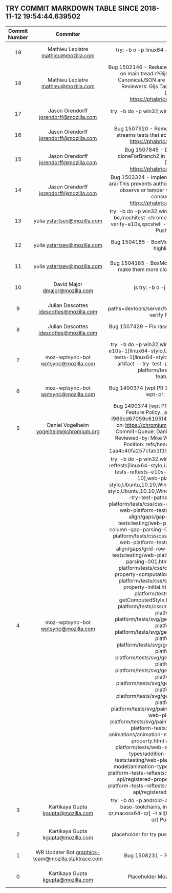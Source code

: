 ## TRY COMMIT MARKDOWN TABLE SINCE 2018-11-12 19:54:44.639502

| Commit Number | Commiter | Commit Message | Node | Date | 
|:---:|:----:|:----------------------------------:|:------:|:----:| 
|19|Mathieu Leplatre <mathieu@mozilla.com>|try: -b o -p linux64 -u xpcshell -t none  Pushed via `mach try syntax`|7d6ba2733e1564ce70ab6a2d56da626fad876521|2018-11-19 19:50:05
|18|Mathieu Leplatre <mathieu@mozilla.com>|Bug 1502146 - Reduce impact of RemoteSettings synchronization on main tread r?Gijs  Summary: Loading JSON dumps and CanonicalJSON are now more efficient and run in a worker.  Reviewers: Gijs  Tags: #secure-revision  Bug #: 1502146  Differential Revision: https://phabricator.services.mozilla.com/D10064|4000cf15f6ee33d8858619da1b8c71badddc835b|2018-10-29 17:33:45
|17|Jason Orendorff <jorendorff@mozilla.com>|try: -b do -p win32,win64,linux64 -u all -t none  Pushed via `mach try syntax`|d4096ff4ca2e80085cdb3d58aad3093497cad626|2018-11-19 19:48:49
|16|Jason Orendorff <jorendorff@mozilla.com>|Bug 1507920 - Remove obsolete web-platform/meta files for streams tests that actually pass. r?baku  Differential Revision: https://phabricator.services.mozilla.com/D12214|ced18eab6885828227435b45ade959d241b0aef4|2018-11-16 22:21:49
|15|Jason Orendorff <jorendorff@mozilla.com>|Bug 1507845 - Dispense with TODO comment about cloneForBranch2 in ReadableStream implementation. r?arai  Differential Revision: https://phabricator.services.mozilla.com/D12148|1a1302fb02ee9ba4977bd6f4b361da312ff3f9ab|2018-11-16 19:01:26
|14|Jason Orendorff <jorendorff@mozilla.com>|Bug 1503324 - Implement ReadableStreamCreateReadResult. r?arai  This prevents author code from using Object.prototype.then to observe or tamper with a stream that is locked by another consumer.  Differential Revision: https://phabricator.services.mozilla.com/D12081|46387d18aba5da9e6449ddf3a0bc88e7689818e2|2018-11-15 22:37:45
|13|yulia <ystartsev@mozilla.com>|try: -b do -p win32,win64,linux64,linux,macosx64 -u mochitest-bc,mochitest-chrome,mochitest-clipboard,mochitest-dt,test-verify-e10s,xpcshell -t damp-e10s --rebuild-talos 4 --artifact  Pushed via `mach try syntax`|2306192ae8bc32e57e169655552a2089e5adc799|2018-11-19 19:46:11
|12|yulia <ystartsev@mozilla.com>|Bug 1504185 - BoxModel highlighter - move nodeHighlighter to highlighterFront; r=ochameau|6dbb02cae9fc92105e3b2b6e8415191ee01faa96|2018-11-19 19:14:14
|11|yulia <ystartsev@mozilla.com>|Bug 1504185 - BoxModel highlighter - split domGrip methods to make them more closely related to the walker; r=ochameau|b12dd5f51ab7db33c4dfd7e60370ef8b2483ea19|2018-11-19 19:23:44
|10|David Major <dmajor@mozilla.com>|js try: -b o -j spidermonkey-sm-plain-win32|4f0cca4ea99a4d9e885b5fc3fa1c4b899a309940|2018-11-19 19:40:01
|9|Julian Descottes <jdescottes@mozilla.com>|Fuzzy paths=devtools/server/tests/unit/test_addon_events.js&query=linux verify  Pushed via `mach try fuzzy`|2f14800eda04c32fbfa43afcc4c1983854632cd3|2018-11-19 19:37:40
|8|Julian Descottes <jdescottes@mozilla.com>|Bug 1507429 - Fix race condition between AddonManager save() and destroy()|ef5c9cf32b45fdaf22d866a65f6dfc3061502135|2018-11-19 19:34:25
|7|moz-wptsync-bot <wptsync@mozilla.com>|try: -b do -p win32,win64,linux64,linux -u web-platform-tests-e10s-1[linux64-stylo,Ubuntu,10.10,Windows 10],web-platform-tests-1[linux64-stylo,Ubuntu,10.10,Windows 10] -t none --artifact --try-test-paths web-platform-tests:testing/web-platform/tests/origin-policy/origin-policy-features.https.tentative.html|c9488ca67482cedbd7c8d83216d21f969c34dc96|2018-11-19 19:36:23
|6|moz-wptsync-bot <wptsync@mozilla.com>|Bug 1490374 [wpt PR 12948] - Update wpt metadata, a=testonly  wpt-pr: 12948 wpt-type: metadata |96bcc518674fd311b53e85a5b18959bdc6e956f6|2018-09-18 03:56:26
|5|Daniel Vogelheim <vogelheim@chromium.org>|Bug 1490374 [wpt PR 12948] - Origin Policy: Add support for Feature Policy., a=testonly  Bug: 751996 Change-Id: I969cd67059c6105f468dc56efe01c8de8869565b Reviewed-on: https://chromium-review.googlesource.com/c/1202202 Commit-Queue: Daniel Vogelheim <vogelheim@chromium.org> Reviewed-by: Mike West <mkwst@chromium.org> Cr-Commit-Position: refs/heads/master@{#609331}  wpt-commit: 1aa4c40fa257cfab1f1508d013fc993882e77ca8 wpt-pr: 12948 |fea5b2649ed3edcd448e32a0f60c883ffcffc82c|2018-11-19 19:35:34
|4|moz-wptsync-bot <wptsync@mozilla.com>|try: -b do -p win32,win64,linux64,linux -u web-platform-tests-reftests[linux64-stylo,Ubuntu,10.10,Windows 10],web-platform-tests-reftests-e10s-1[linux64-stylo,Ubuntu,10.10,Windows 10],web-platform-tests-e10s-1[linux64-stylo,Ubuntu,10.10,Windows 10],web-platform-tests-1[linux64-stylo,Ubuntu,10.10,Windows 10] -t none --artifact --rebuild 10 --try-test-paths web-platform-tests:testing/web-platform/tests/css/css-align/gaps/column-gap-parsing-001.html web-platform-tests:testing/web-platform/tests/css/css-align/gaps/gap-parsing-001.html web-platform-tests:testing/web-platform/tests/css/css-align/gaps/grid-column-gap-parsing-001.html web-platform-tests:testing/web-platform/tests/css/css-align/gaps/grid-gap-parsing-001.html web-platform-tests:testing/web-platform/tests/css/css-align/gaps/grid-row-gap-parsing-001.html web-platform-tests:testing/web-platform/tests/css/css-align/gaps/row-gap-parsing-001.html web-platform-tests:testing/web-platform/tests/css/css-properties-values-api/registered-property-computation.html web-platform-tests:testing/web-platform/tests/css/css-properties-values-api/registered-property-initial.html web-platform-tests:testing/web-platform/tests/css/css-transforms/translate-getComputedStyle.html web-platform-tests:testing/web-platform/tests/css/motion/offset-supports-calc.html web-platform-tests:testing/web-platform/tests/svg/geometry/parsing/cx-computed.svg web-platform-tests:testing/web-platform/tests/svg/geometry/parsing/cy-computed.svg web-platform-tests:testing/web-platform/tests/svg/geometry/parsing/r-computed.svg web-platform-tests:testing/web-platform/tests/svg/geometry/parsing/rx-computed.svg web-platform-tests:testing/web-platform/tests/svg/geometry/parsing/ry-computed.svg web-platform-tests:testing/web-platform/tests/svg/geometry/parsing/x-computed.svg web-platform-tests:testing/web-platform/tests/svg/geometry/parsing/y-computed.svg web-platform-tests:testing/web-platform/tests/svg/painting/parsing/stroke-width-computed.svg web-platform-tests:testing/web-platform/tests/svg/painting/parsing/stroke-width-valid.svg web-platform-tests:testing/web-platform/tests/web-animations/animation-model/animation-types/accumulation-per-property.html web-platform-tests:testing/web-platform/tests/web-animations/animation-model/animation-types/addition-per-property.html web-platform-tests:testing/web-platform/tests/web-animations/animation-model/animation-types/interpolation-per-property.html web-platform-tests-reftests:testing/web-platform/tests/css/css-paint-api/registered-property-interpolation-004.https.html web-platform-tests-reftests:testing/web-platform/tests/css/css-paint-api/registered-property-value-009.https.html|b28a546614ef20dc19a97875f779651e9b033ada|2018-11-19 19:33:51
|3|Kartikaya Gupta <kgupta@mozilla.com>|try: -b do -p android-api-16,win64,macosx64,linux64,linux64-base-toolchains,linux -u all[linux64-qr,windows10-64-qr,macosx64-qr] -t all[linux64-qr,windows10-64-qr,macosx64-qr]  Pushed via `mach try syntax`|2664bb8087e9c95f9847b7268afe139ed81b907f|2018-11-19 19:31:36
|2|Kartikaya Gupta <kgupta@mozilla.com>|placeholder for try push  MozReview-Commit-ID: LKDk2deY2x7|c3bb3ad0185667f7db6d258e403876f6f6ef7c59|2018-11-19 19:31:31
|1|WR Updater Bot <graphics-team@mozilla.staktrace.com>|Bug 1508231 - Re-vendor rust dependencies. r?kats|fedda8f001eaff16231ca346671242a081d48ea9|2018-11-19 19:31:20
|0|Kartikaya Gupta <kgupta@mozilla.com>|Placeholder  MozReview-Commit-ID: LhRD1MOzjK|e3265c6faf02c157e319de72c2ad0689206dc15f|2018-11-19 19:30:47


